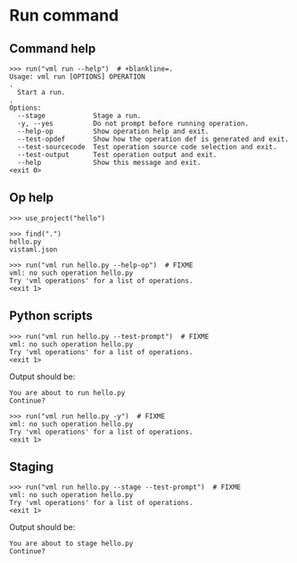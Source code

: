 # Run command

## Command help

    >>> run("vml run --help")  # +blankline=.
    Usage: vml run [OPTIONS] OPERATION
    .
      Start a run.
    .
    Options:
      --stage            Stage a run.
      -y, --yes          Do not prompt before running operation.
      --help-op          Show operation help and exit.
      --test-opdef       Show how the operation def is generated and exit.
      --test-sourcecode  Test operation source code selection and exit.
      --test-output      Test operation output and exit.
      --help             Show this message and exit.
    <exit 0>

## Op help

    >>> use_project("hello")

    >>> find(".")
    hello.py
    vistaml.json

    >>> run("vml run hello.py --help-op")  # FIXME
    vml: no such operation hello.py
    Try 'vml operations' for a list of operations.
    <exit 1>

## Python scripts

    >>> run("vml run hello.py --test-prompt")  # FIXME
    vml: no such operation hello.py
    Try 'vml operations' for a list of operations.
    <exit 1>

Output should be:

    You are about to run hello.py
    Continue?

    >>> run("vml run hello.py -y")  # FIXME
    vml: no such operation hello.py
    Try 'vml operations' for a list of operations.
    <exit 1>

## Staging

    >>> run("vml run hello.py --stage --test-prompt")  # FIXME
    vml: no such operation hello.py
    Try 'vml operations' for a list of operations.
    <exit 1>

Output should be:

    You are about to stage hello.py
    Continue?
